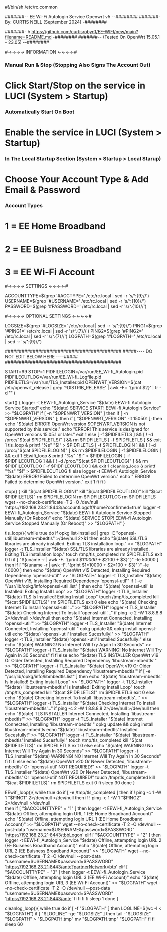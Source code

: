 #!/bin/sh /etc/rc.common

#######--  EE Wi-Fi Autologin Service Openwrt v5 --########
#######-    By: CURTIS NEILL (September 2024)  -########

#######-    h https://github.com/curtisrobyn1/EE-WIFI/new/main?filename=README.md    -########
#######--  (Tested On OpenWrt 15.05.1 - 23.05)   --########

#->->->-> INFORMATION <-<-<-<-#

### Manual Run & Stop (Stopping Also Signs The Account Out)
#       Click Start/Stop on the service in LUCI (System > Startup)

### Automatically Start On Boot
#       Enable the service in LUCI (System > Startup)

### In The Local Startup Section (System > Startup > Local Starup)
#       Choose Your Account Type & Add Email & Password

### Account Types
#       1 = EE Home Broadband
#       2 = EE Buisness Broadband
#       3 = EE Wi-Fi Account

#->->->-> SETTINGS <-<-<-<-#

ACCOUNTTYPE=$(grep '#ACCTYPE=' /etc/rc.local | sed -r 's/^.{9}//')
USERNAME=$(grep '#USERNAME=' /etc/rc.local | sed -r 's/^.{10}//')
PASSWORD=$(grep '#PASSWORD=' /etc/rc.local | sed -r 's/^.{10}//')

#->->->-> OPTIONAL SETTINGS <-<-<-<-#

LOGSIZE=$(grep '#LOGSIZE=' /etc/rc.local | sed -r 's/^.{9}//')
PING1=$(grep '#PING1=' /etc/rc.local | sed -r 's/^.{7}//')
PING2=$(grep '#PING2=' /etc/rc.local | sed -r 's/^.{7}//')
LOGPATH=$(grep '#LOGPATH=' /etc/rc.local | sed -r 's/^.{9}//')

##########################################
#####---- DO NOT EDIT BELOW HERE ----#####
##########################################

START=99
STOP=1
PIDFILELOGIN=/var/run/EE_Wi-fi_Autologin.pid
PIDFILECUTLOG=/var/run/EE_Wi-fi_Logfile.pid
PIDFILETLS=/var/run/TLS_Installer.pid
OPENWRT_VERSION=$(cat /etc/openwrt_release | grep '^DISTRIB_RELEASE' | awk -F= '{print $2}' | tr -d '"')

start() {
logger -t EEWi-fi_Autologin_Service "$(date) EEWi-fi Autologin Service Started"
echo "$(date) SERVICE START! EEWI-fi Autologin Service" >> "$LOGPATH"
if [ -n "$OPENWRT_VERSION" ]
then
	if [ -n "$OPENWRT_VERSION" ]; then
		if [ "$OPENWRT_VERSION" -lt 150501 ]; then
			echo "$(date) ERROR! OpenWrt version $OPENWRT_VERSION is not supported by this service."
			echo "ERROR! This service is designed for OpenWrt versions 15.05.1 or later."
			exit 1
else
	[ -f $PIDFILETLS ] && [ ! -d /proc/"$(cat $PIDFILETLS)" ] && rm $PIDFILETLS
	[ -f $PIDFILETLS ] && exit 1
	tls_loop &
	printf "%s" "$!" > $PIDFILETLS
	[ -f $PIDFILELOGIN ] && [ ! -d /proc/"$(cat $PIDFILELOGIN)" ] && rm $PIDFILELOGIN
	[ -f $PIDFILELOGIN ] && exit 1
	EEwifi_loop &
	printf "%s" "$!" > $PIDFILELOGIN
	[ -f $PIDFILECUTLOG ] && [ ! -d /proc/"$(cat $PIDFILECUTLOG)" ] && rm $PIDFILECUTLOG
	[ -f $PIDFILECUTLOG ] && exit 1
	cleanlog_loop &
	printf "%s" "$!" > $PIDFILECUTLOG
fi
else
	logger -t EEWi-fi_Autologin_Service "$(date) ERROR! Failed to determine OpenWrt version."
	echo " ERROR! Failed to determine OpenWrt version."
	exit 1
fi
fi
}

stop() {
	kill "$(cat $PIDFILELOGIN)"
	kill "$(cat $PIDFILECUTLOG)"
	kill "$(cat $PIDFILETLS)"
	rm $PIDFILELOGIN
	rm $PIDFILECUTLOG
	rm $PIDFILETLS
	wget --no-check-certificate -T 2 -O /dev/null 'https://192.168.23.21:8443/accountLogoff/home?confirmed=true'
	logger -t EEWi-fi_Autologin_Service "$(date) EEWi-fi Autologin Service Stopped Manually (Or Reboot)"
	echo "$(date) SERVICE STOP! EEWi-fi Autologin Service Stopped Manually (Or Reboot)" >> "$LOGPATH"
}

tls_loop(){
while true
do
if opkg list-installed | grep -E "openssl-util|libustream-mbedtls" >/dev/null 2>&1 
then
	echo "$(date) SSL/TLS libraries are already installed. Exiting TLS installation loop." >> "$LOGPATH"
	logger -t TLS_Installer "$(date) SSL/TLS libraries are already installed. Exiting TLS installation loop."
	touch /tmp/tls_completed
	rm $PIDFILETLS
	exit 0
fi
if [ "$(uname -r | awk -F. '{print $1*10000 + $2*100 + $3}' )" -le 50000 ]
then
	if [ "$(uname -r | awk -F. '{print $1*10000 + $2*100 + $3}' )" -le 40000 ]
	then
		echo "$(date) OpenWrt v15 Detected, Installing Required Dependency 'openssl-util'" >> "$LOGPATH"
		logger -t TLS_Installer "$(date) OpenWrt v15, Installing Required Dependency 'openssl-util'"
			if [ -e "/usr/lib/opkg/info/openssl-util.list" ]
			then
				echo "$(date) 'openssl-util' Is Installed! Exiting Install Loop" >> "$LOGPATH"
				logger -t TLS_Installer "$(date) TLS Is Installed! Exiting Install Loop"
				touch /tmp/tls_completed
				kill "$(cat $PIDFILETLS)"
				rm $PIDFILETLS
				exit 0
			else
				echo "$(date) Checking Internet To Install 'openssl-util'..." >> "$LOGPATH"
				logger -t TLS_Installer "$(date) Checking Internet To Install 'openssl-util'..."
					if ping -c 2 -W 1 8.8.8.8 2>/dev/null >/dev/null
					then
						echo "$(date) Internet Connected, Installing 'openssl-util'" >> "$LOGPATH"
						logger -t TLS_Installer "$(date) Internet Connected, Installing 'openssl-util'"
						opkg update && opkg install openssl-util
						echo "$(date) 'openssl-util' Installed Sucesfully!" >> "$LOGPATH"
						logger -t TLS_Installer "$(date) 'openssl-util' Installed Sucesfully!"
					else
						echo "$(date) WARNING! No Internet Will Try Again In 30 Seconds" >> "$LOGPATH"
						logger -t TLS_Installer "$(date) WARNING! No Internet Will Try Again In 30 Seconds"
					fi
				fi
	else
		echo "$(date) TLS INSTALLER OpenWrt v19 Or Older Detected, Installing Required Dependency 'libustream-mbedtls'" >> "$LOGPATH"
		logger -t TLS_Installer "$(date) OpenWrt v19 Or Older Detected, Installing Required Dependency 'libustream-mbedtls'"
			if [ -e "/usr/lib/opkg/info/libmbedtls.list" ]
			then
				echo "$(date) 'libustream-mbedtls' Is Installed! Exiting Install Loop" >> "$LOGPATH"
				logger -t TLS_Installer "$(date) 'libustream-mbedtls' Is Installed! Exiting Install Loop"
				touch /tmp/tls_completed
				kill "$(cat $PIDFILETLS)"
				rm $PIDFILETLS
				exit 0
			else
				echo "$(date) Checking Internet To Install 'libustream-mbedtls'..." >> "$LOGPATH"
				logger -t TLS_Installer "$(date) Checking Internet To Install 'libustream-mbedtls'..."
				if ping -c 2 -W 1 8.8.8.8 2>/dev/null >/dev/null
				then
					echo "$(date) TLS INSTALLER Internet Connected, Installing 'libustream-mbedtls'" >> "$LOGPATH"
					logger -t TLS_Installer "$(date) Internet Connected, Installing 'libustream-mbedtls'"
					opkg update && opkg install libustream-mbedtls
					echo "$(date) 'libustream-mbedtls' Installed Sucesfully!" >> "$LOGPATH"
					logger -t TLS_Installer "$(date) 'libustream-mbedtls' Installed Sucesfully!"
					touch /tmp/tls_completed
					kill "$(cat $PIDFILETLS)"
					rm $PIDFILETLS
					exit 0
				else
					echo "$(date) WARNING! No Internet Will Try Again In 30 Seconds" >> "$LOGPATH"
					logger -t TLS_Installer "$(date) WARNING! NO Internet Will Try Again In 30 Seconds"
				fi
			fi
		fi
else
	echo "$(date) OpenWrt v20 Or Newer Detected, 'libustream-mbedtls' Or 'openssl-util' NOT REQUIRED!" >> "$LOGPATH"
	logger -t TLS_Installer "$(date) OpenWrt v20 Or Newer Detected, 'libustream-mbedtls' Or 'openssl-util' NOT REQUIRED!"
	touch /tmp/tls_completed
	kill "$(cat $PIDFILETLS)"
	rm $PIDFILETLS
	exit 0
fi
sleep 30
done
}

EEwifi_loop(){
while true
do
if [ -e /tmp/tls_completed ]
then
	if ! ping -c 1 -W 1 "$PING1" 2>/dev/null >/dev/null	 
	then
		if ! ping -c 1 -W 1 "$PING2" 2>/dev/null >/dev/null			 
		then
			if [ "$ACCOUNTTYPE" = "1" ]
			then
				logger -t EEWi-fi_Autologin_Service "$(date) Offline, attempting login URL 1 (EE Home Broadband Account)"
				echo "$(date) Offline, attempting login URL 1 (EE Home Broadband Account)" >> "$LOGPATH"
				wget --no-check-certificate -T 2 -O /dev/null --post-data "username=$USERNAME&password=$PASSWORD" 'https://192.168.23.21:8443/tbbLogon'
			elif [ "$ACCOUNTTYPE" = "2" ]
			then
				logger -t EEWi-fi_Autologin_Service "$(date) Offline, attempting login URL 2 (EE Buisness Broadband Account)"
				echo "$(date) Offline, attempting login URL 2 (EE Buisness Broadband Account)" >> "$LOGPATH"
				wget --no-check-certificate -T 2 -O /dev/null --post-data "username=$USERNAME&password=$PASSWORD" 'https://192.168.23.21:8443/ante?partnerNetwork=btb'
			elif [ "$ACCOUNTTYPE" = "3" ]
			then
				logger -t EEWi-fi_Autologin_Service "$(date) Offline, attempting login URL 3 (EE Wi-Fi Account)"
				echo "$(date) Offline, attempting login URL 3 (EE Wi-Fi Account)" >> "$LOGPATH"
				wget --no-check-certificate -T 2 -O /dev/null --post-data "username=$USERNAME&password=$PASSWORD" 'https://192.168.23.21:8443/ante'
			fi
		fi
	fi
fi
sleep 1
done
}

cleanlog_loop(){
while true
do
if [ -f "$LOGPATH" ] 
then
	LOGLINE=$(wc -l < "$LOGPATH")
	if [ "$LOGLINE" -ge "$LOGSIZE" ]
	then
		tail -"$LOGSIZE" "$LOGPATH" > "$LOGPATH.tmp"
		mv "$LOGPATH.tmp" "$LOGPATH"
	fi
fi
sleep 60
